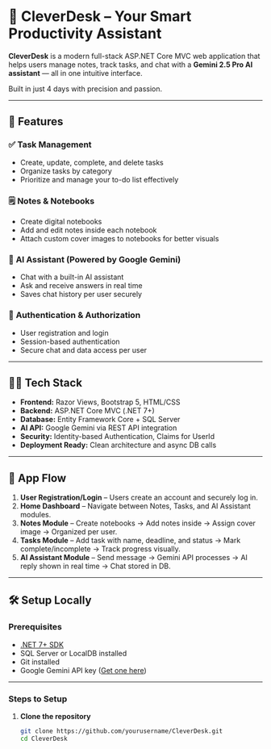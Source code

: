 # 🧠 CleverDesk – Your Smart Productivity Assistant

**CleverDesk** is a modern full-stack ASP.NET Core MVC web application that helps users manage notes, track tasks, and chat with a **Gemini 2.5 Pro AI assistant** — all in one intuitive interface.  

Built in just 4 days with precision and passion.

---

## 🚀 Features

### ✅ **Task Management**
- Create, update, complete, and delete tasks  
- Organize tasks by category  
- Prioritize and manage your to-do list effectively  

### 🗒️ **Notes & Notebooks**
- Create digital notebooks  
- Add and edit notes inside each notebook  
- Attach custom cover images to notebooks for better visuals  

### 💬 **AI Assistant (Powered by Google Gemini)**
- Chat with a built-in AI assistant  
- Ask and receive answers in real time  
- Saves chat history per user securely  

### 🔐 **Authentication & Authorization**
- User registration and login  
- Session-based authentication  
- Secure chat and data access per user  

---

## 🧑‍💻 Tech Stack
- **Frontend:** Razor Views, Bootstrap 5, HTML/CSS  
- **Backend:** ASP.NET Core MVC (.NET 7+)  
- **Database:** Entity Framework Core + SQL Server  
- **AI API:** Google Gemini via REST API integration  
- **Security:** Identity-based Authentication, Claims for UserId  
- **Deployment Ready:** Clean architecture and async DB calls  

---

## 🔁 App Flow

1. **User Registration/Login** – Users create an account and securely log in.  
2. **Home Dashboard** – Navigate between Notes, Tasks, and AI Assistant modules.  
3. **Notes Module** – Create notebooks → Add notes inside → Assign cover image → Organized per user.  
4. **Tasks Module** – Add task with name, deadline, and status → Mark complete/incomplete → Track progress visually.  
5. **AI Assistant Module** – Send message → Gemini API processes → AI reply shown in real time → Chat stored in DB.  

---

## 🛠️ Setup Locally

### **Prerequisites**
- [.NET 7+ SDK](https://dotnet.microsoft.com/download)  
- SQL Server or LocalDB installed  
- Git installed  
- Google Gemini API key ([Get one here](https://aistudio.google.com/app/apikey))  

---

### **Steps to Setup**
1. **Clone the repository**
   ```bash
   git clone https://github.com/yourusername/CleverDesk.git
   cd CleverDesk
